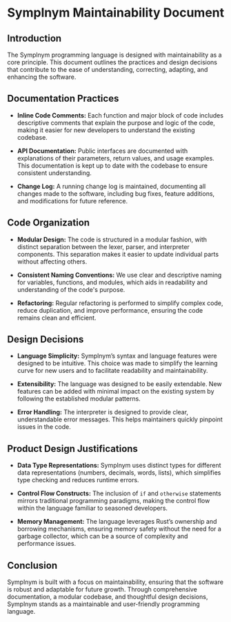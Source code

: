 # Symplnym Maintainability Document

## Introduction

The Symplnym programming language is designed with maintainability as a core principle. This document outlines the practices and design decisions that contribute to the ease of understanding, correcting, adapting, and enhancing the software.

## Documentation Practices

- **Inline Code Comments:** Each function and major block of code includes descriptive comments that explain the purpose and logic of the code, making it easier for new developers to understand the existing codebase.
  
- **API Documentation:** Public interfaces are documented with explanations of their parameters, return values, and usage examples. This documentation is kept up to date with the codebase to ensure consistent understanding.
  
- **Change Log:** A running change log is maintained, documenting all changes made to the software, including bug fixes, feature additions, and modifications for future reference.

## Code Organization

- **Modular Design:** The code is structured in a modular fashion, with distinct separation between the lexer, parser, and interpreter components. This separation makes it easier to update individual parts without affecting others.
  
- **Consistent Naming Conventions:** We use clear and descriptive naming for variables, functions, and modules, which aids in readability and understanding of the code's purpose.

- **Refactoring:** Regular refactoring is performed to simplify complex code, reduce duplication, and improve performance, ensuring the code remains clean and efficient.

## Design Decisions

- **Language Simplicity:** Symplnym’s syntax and language features were designed to be intuitive. This choice was made to simplify the learning curve for new users and to facilitate readability and maintainability.

- **Extensibility:** The language was designed to be easily extendable. New features can be added with minimal impact on the existing system by following the established modular patterns.

- **Error Handling:** The interpreter is designed to provide clear, understandable error messages. This helps maintainers quickly pinpoint issues in the code.

## Product Design Justifications

- **Data Type Representations:** Symplnym uses distinct types for different data representations (numbers, decimals, words, lists), which simplifies type checking and reduces runtime errors.

- **Control Flow Constructs:** The inclusion of `if` and `otherwise` statements mirrors traditional programming paradigms, making the control flow within the language familiar to seasoned developers.

- **Memory Management:** The language leverages Rust’s ownership and borrowing mechanisms, ensuring memory safety without the need for a garbage collector, which can be a source of complexity and performance issues.

## Conclusion

Symplnym is built with a focus on maintainability, ensuring that the software is robust and adaptable for future growth. Through comprehensive documentation, a modular codebase, and thoughtful design decisions, Symplnym stands as a maintainable and user-friendly programming language.

